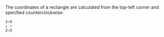 The coordinates of a rectangle are calculated from the top-left corner and specified counterclockwise:

```
1←4
↓ ↑
2→3
```

